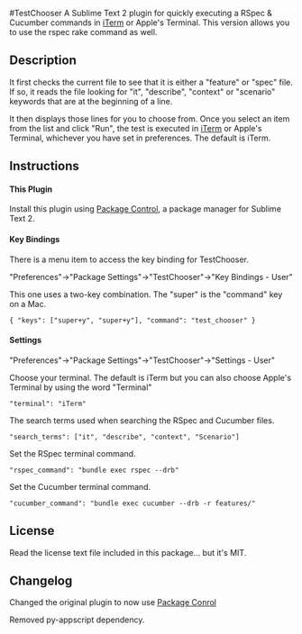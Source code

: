 #TestChooser
A Sublime Text 2 plugin for quickly executing a RSpec & Cucumber commands in [iTerm](http://iterm.sourceforge.net/) or Apple's Terminal. This version allows you to use the rspec rake command as well.

## Description
It first checks the current file to see that it is either a "feature" or "spec" file. If so, it reads the file looking for "it", "describe", "context" or "scenario" keywords that are at the beginning of a line.

It then displays those lines for you to choose from. Once you select an item from the list and click "Run", the test is executed in [iTerm](http://iterm.sourceforge.net/) or Apple's Terminal, whichever you have set in preferences. The default is iTerm.


## Instructions
#### This Plugin
Install this plugin using [Package Control](http://wbond.net/sublime_packages/package_control), a
package manager for Sublime Text 2.

#### Key Bindings
There is a menu item to access the key binding for TestChooser.

"Preferences"->"Package Settings"->"TestChooser"->"Key Bindings - User"

This one uses a two-key combination. The "super" is the "command" key on a Mac.

`{ "keys": ["super+y", "super+y"], "command": "test_chooser" }`


#### Settings
"Preferences"->"Package Settings"->"TestChooser"->"Settings - User"

Choose your terminal. The default is iTerm but you can also choose Apple's Terminal by using the word "Terminal"

`"terminal": "iTerm"`

The search terms used when searching the RSpec and Cucumber files.

`"search_terms": ["it", "describe", "context", "Scenario"]`

Set the RSpec terminal command.

`"rspec_command": "bundle exec rspec --drb"`

Set the Cucumber terminal command.

`"cucumber_command": "bundle exec cucumber --drb -r features/"`

## License

Read the license text file included in this package... but it's MIT.

## Changelog

Changed the original plugin to now use [Package Conrol](http://wbond.net/sublime_packages/package_control)

Removed py-appscript dependency.